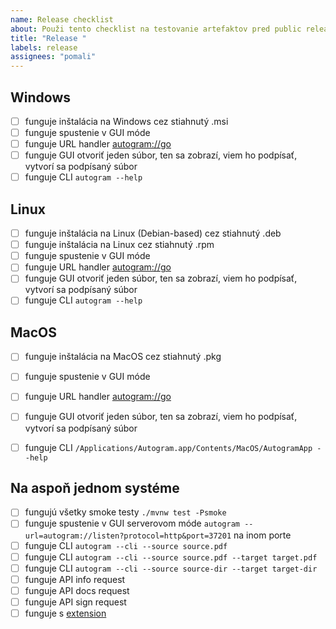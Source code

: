 ```yaml
---
name: Release checklist
about: Použi tento checklist na testovanie artefaktov pred public releaseom
title: "Release "
labels: release
assignees: "pomali"
---
```


## Windows

- [ ] funguje inštalácia na Windows cez stiahnutý .msi
- [ ] funguje spustenie v GUI móde
- [ ] funguje URL handler [autogram://go](autogram://go)
- [ ] funguje GUI otvoriť jeden súbor, ten sa zobrazí, viem ho podpísať, vytvorí sa podpísaný súbor
- [ ]  funguje CLI `autogram --help`

## Linux
- [ ] funguje inštalácia na Linux (Debian-based) cez stiahnutý .deb
- [ ] funguje inštalácia na Linux cez stiahnutý .rpm
- [ ] funguje spustenie v GUI móde
- [ ] funguje URL handler [autogram://go](autogram://go)
- [ ] funguje GUI otvoriť jeden súbor, ten sa zobrazí, viem ho podpísať, vytvorí sa podpísaný súbor
- [ ]  funguje CLI `autogram --help`

## MacOS
- [ ] funguje inštalácia na MacOS cez stiahnutý .pkg
- [ ] funguje spustenie v GUI móde
- [ ] funguje URL handler [autogram://go](autogram://go)
- [ ] funguje GUI otvoriť jeden súbor, ten sa zobrazí, viem ho podpísať, vytvorí sa podpísaný súbor
- [ ] funguje CLI `/Applications/Autogram.app/Contents/MacOS/AutogramApp --help`


## Na aspoň jednom systéme

- [ ] fungujú všetky smoke testy `./mvnw test -Psmoke`
- [ ] funguje spustenie v GUI serverovom móde `autogram --url=autogram://listen?protocol=http&port=37201` na inom porte
- [ ] funguje CLI `autogram --cli --source source.pdf`
- [ ] funguje CLI `autogram --cli --source source.pdf --target target.pdf`
- [ ] funguje CLI `autogram --cli --source source-dir --target target-dir`
- [ ] funguje API info request
- [ ] funguje API docs request
- [ ] funguje API sign request
- [ ] funguje s [extension](https://github.com/slovensko-digital/autogram-extension)